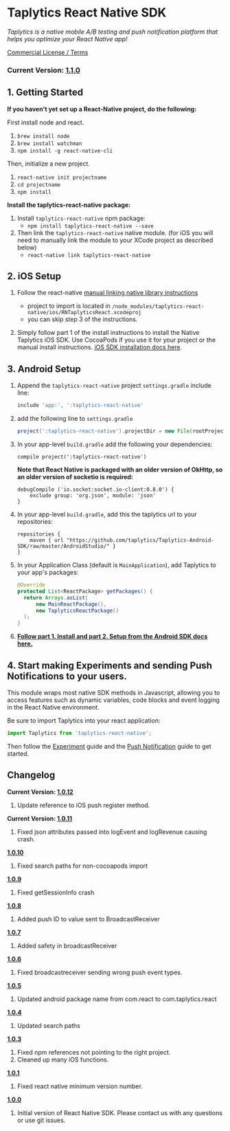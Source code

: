 
# Taplytics React Native SDK

_Taplytics is a native mobile A/B testing and push notification platform that helps you optimize your React Native app!_

 [Commercial License / Terms](http://taplytics.com/terms)
 
### **Current Version: [1.1.0](#changelog)**

## 1. Getting Started

**If you haven't yet set up a React-Native project, do the following:**

First install node and react.

1. `brew install node`
2. `brew install watchman`
3. `npm install -g react-native-cli`

Then, initialize a new project.

1. `react-native init projectname`
2. `cd projectname`
3. `npm install`

**Install the taplytics-react-native package:**

1. Install `taplytics-react-native` npm package:
	* `npm install taplytics-react-native --save`
2. Then link the `taplytics-react-native` native module. (for iOS you will need to manually link the module to your XCode project as described below)
	* `react-native link taplytics-react-native`

## 2. iOS Setup

1. Follow the react-native [manual linking native library instructions](https://facebook.github.io/react-native/docs/linking-libraries-ios.html#manual-linking)
	* project to import is located in `/node_modules/taplytics-react-native/ios/RNTaplyticsReact.xcodeproj`
	* you can skip step 3 of the instructions.

2. Simply follow part 1 of the install instructions to install the Native Taplytics iOS SDK. Use CocoaPods if you use it for your project or the manual install instructions. [iOS SDK installation docs here](https://github.com/taplytics/taplytics-ios-sdk/blob/master/START.md#1-install).

## 3. Android Setup

1. Append the `taplytics-react-native` project `settings.gradle` include line:

	```gradle
	include 'app:', ':taplytics-react-native'
	```

2. add the following line to `settings.gradle`
  	
  	
	```gradle
	project(':taplytics-react-native').projectDir = new File(rootProject.projectDir, 	'../node_modules/taplytics-react-native/android')
	```

3. In your app-level `build.gradle` add the following your dependencies:

	```      
	compile project(':taplytics-react-native')
	```
	
	**Note that React Native is packaged with an older version of OkHttp, so an older version of socketio is required:**
	
	```
	debugCompile ('io.socket:socket.io-client:0.8.0') {
        exclude group: 'org.json', module: 'json'
    }
    ```

4. In your app-level `build.gradle`, add this the taplytics url to your repositories:

	```
	repositories {                                                                                              
		maven { url "https://github.com/taplytics/Taplytics-Android-SDK/raw/master/AndroidStudio/" }
	}
	```

5. In your Application Class (default is `MainApplication`), add Taplytics to your app's packages:

	```java
	@Override
	protected List<ReactPackage> getPackages() {
	  return Arrays.asList(
	      new MainReactPackage(),
	      new TaplyticsReactPackage()
	  );
	}
	```

6. **[Follow part 1. Install and part 2. Setup from the Android SDK docs here.](https://github.com/taplytics/taplytics-android-sdk/blob/master/START.md#1-installation)**


## 4. Start making Experiments and sending Push Notifications to your users.

This module wraps most native SDK methods in Javascript, allowing you to access features such as dynamic variables, code blocks and event logging in the React Native environment.

Be sure to import Taplytics into your react application:

```javascript
import Taplytics from 'taplytics-react-native';
```

Then follow the [Experiment](/EXPERIMENTS.md) guide and the [Push Notification](/PUSH.md) guide to get started.

## Changelog


**Current Version: [1.0.12](https://github.com/taplytics/Taplytics-React-Native/releases/tag/1.0.12)**

1. Update reference to iOS push register method.


**Current Version: [1.0.11](https://github.com/taplytics/Taplytics-React-Native/releases/tag/1.0.11)**

1. Fixed json attributes passed into logEvent and logRevenue causing crash.

**[1.0.10](https://github.com/taplytics/Taplytics-React-Native/releases/tag/1.0.10)**

1. Fixed search paths for non-cocoapods import

**[1.0.9](https://github.com/taplytics/Taplytics-React-Native/releases/tag/1.0.9)**

1. Fixed getSessionInfo crash

**[1.0.8](https://github.com/taplytics/Taplytics-React-Native/releases/tag/1.0.8)**

1. Added push ID to value sent to BroadcastReceiver


**[1.0.7](https://github.com/taplytics/Taplytics-React-Native/releases/tag/1.0.7)**

1. Added safety in broadcastReceiver

**[1.0.6](https://github.com/taplytics/Taplytics-React-Native/releases/tag/1.0.6)**

1. Fixed broadcastreceiver sending wrong push event types.

**[1.0.5](https://github.com/taplytics/Taplytics-React-Native/releases/tag/1.0.5)**

1. Updated android package name from com.react to com.taplytics.react

**[1.0.4](https://github.com/taplytics/Taplytics-React-Native/releases/tag/1.0.4)**

1. Updated search paths

**[1.0.3](https://github.com/taplytics/Taplytics-React-Native/releases/tag/1.0.3)**

1. Fixed npm references not pointing to the right project.
2. Cleaned up many iOS functions.

**[1.0.1](https://github.com/taplytics/Taplytics-React-Native/releases/tag/1.0.1)**

1. Fixed react native minimum version number. 

**[1.0.0](https://github.com/taplytics/Taplytics-React-Native/releases/tag/1.0.0)**

1. Initial version of React Native SDK. Please contact us with any questions or use git issues. 


